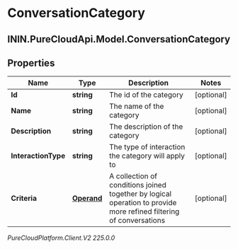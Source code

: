 # ConversationCategory

## ININ.PureCloudApi.Model.ConversationCategory

## Properties

|Name | Type | Description | Notes|
|------------ | ------------- | ------------- | -------------|
| **Id** | **string** | The id of the category | [optional] |
| **Name** | **string** | The name of the category | [optional] |
| **Description** | **string** | The description of the category | [optional] |
| **InteractionType** | **string** | The type of interaction the category will apply to | [optional] |
| **Criteria** | [**Operand**](Operand) | A collection of conditions joined together by logical operation to provide more refined filtering of conversations | [optional] |



_PureCloudPlatform.Client.V2 225.0.0_
